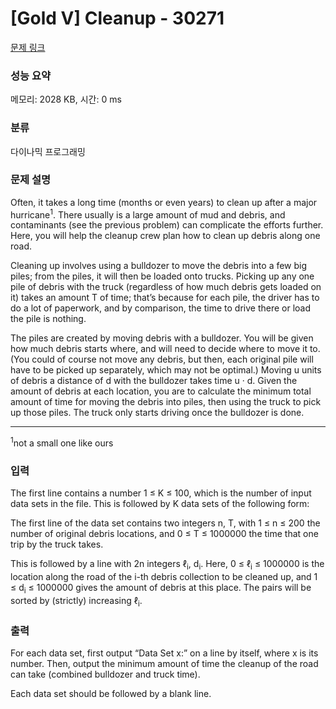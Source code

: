 # [Gold V] Cleanup - 30271 

[문제 링크](https://www.acmicpc.net/problem/30271) 

### 성능 요약

메모리: 2028 KB, 시간: 0 ms

### 분류

다이나믹 프로그래밍

### 문제 설명

<p>Often, it takes a long time (months or even years) to clean up after a major hurricane<sup>1</sup>. There usually is a large amount of mud and debris, and contaminants (see the previous problem) can complicate the efforts further. Here, you will help the cleanup crew plan how to clean up debris along one road.</p>

<p>Cleaning up involves using a bulldozer to move the debris into a few big piles; from the piles, it will then be loaded onto trucks. Picking up any one pile of debris with the truck (regardless of how much debris gets loaded on it) takes an amount T of time; that’s because for each pile, the driver has to do a lot of paperwork, and by comparison, the time to drive there or load the pile is nothing.</p>

<p>The piles are created by moving debris with a bulldozer. You will be given how much debris starts where, and will need to decide where to move it to. (You could of course not move any debris, but then, each original pile will have to be picked up separately, which may not be optimal.) Moving u units of debris a distance of d with the bulldozer takes time u · d. Given the amount of debris at each location, you are to calculate the minimum total amount of time for moving the debris into piles, then using the truck to pick up those piles. The truck only starts driving once the bulldozer is done.</p>

<hr>
<p><sup>1</sup>not a small one like ours</p>

### 입력 

 <p>The first line contains a number 1 ≤ K ≤ 100, which is the number of input data sets in the file. This is followed by K data sets of the following form:</p>

<p>The first line of the data set contains two integers n, T, with 1 ≤ n ≤ 200 the number of original debris locations, and 0 ≤ T ≤ 1000000 the time that one trip by the truck takes.</p>

<p>This is followed by a line with 2n integers ℓ<sub>i</sub>, d<sub>i</sub>. Here, 0 ≤ ℓ<sub>i</sub> ≤ 1000000 is the location along the road of the i-th debris collection to be cleaned up, and 1 ≤ d<sub>i</sub> ≤ 1000000 gives the amount of debris at this place. The pairs will be sorted by (strictly) increasing ℓ<sub>i</sub>.</p>

### 출력 

 <p>For each data set, first output “Data Set x:” on a line by itself, where x is its number. Then, output the minimum amount of time the cleanup of the road can take (combined bulldozer and truck time).</p>

<p>Each data set should be followed by a blank line.</p>

